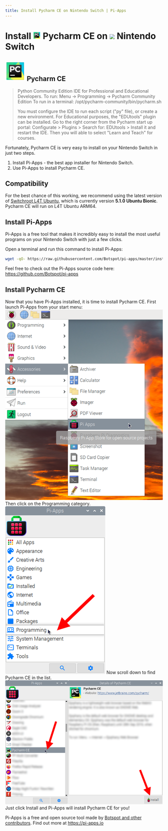 ```yaml
---
title: Install Pycharm CE on Nintendo Switch | Pi-Apps
---
```

<div class="simple-install-content content">

# Install <img src="/img/app-icons/Pycharm CE/icon-64.png" height=24> Pycharm CE on <img src=https://switchroot.org/logo.png height=24> Nintendo Switch

## <img src="/img/app-icons/Pycharm CE/icon-64.png"> Pycharm CE
> Python Community Edition IDE for Professional and Educational Developers.
> To run: Menu -> Programming -> Pycharm Community Edition
> To run in a terminal: /opt/pycharm-community/bin/pycharm.sh
> 
> You must configure the IDE to run each script ("py" file), or create a new environment.
> For Educational purposes, the "EDUtools" plugin can be installed. Go to the right corner from the Pycharm start up portal: Configurate > Plugins > Search for: EDUtools > Install it and restart the IDE. Then you will able to select "Learn and Teach" for courses.

Fortunately, Pycharm CE is very easy to install on your Nintendo Switch in just two steps.
1. Install Pi-Apps - the best app installer for Nintendo Switch.
2. Use Pi-Apps to install Pycharm CE.
</div>
<div class="simple-install-content content">

## Compatibility
For the best chance of this working, we recommend using the latest version of [Switchroot L4T Ubuntu](https://wiki.switchroot.org/en/Linux/Ubuntu-Install-Guide), which is currently version **5.1.0 Ubuntu Bionic**.
Pycharm CE will run on L4T Ubuntu ARM64.
</div>
<div class="simple-install-content content">

## Install Pi-Apps

Pi-Apps is a free tool that makes it incredibly easy to install the most useful programs on your Nintendo Switch with just a few clicks.

Open a terminal and run this command to install Pi-Apps:
```bash
wget -qO- https://raw.githubusercontent.com/Botspot/pi-apps/master/install | bash
```
Feel free to check out the Pi-Apps source code here: https://github.com/Botspot/pi-apps
</div>
<div class="simple-install-content content">

## Install Pycharm CE

Now that you have Pi-Apps installed, it is time to install Pycharm CE.
First launch Pi-Apps from your start menu:
<img src="/img/start-menu.png">
Then click on the Programming category.
<img src="/img/category-selections/Programming.png">
Now scroll down to find Pycharm CE in the list.
<img src="/img/app-icons/Pycharm CE/app-selection.png">
Just click Install and Pi-Apps will install Pycharm CE for you!
</div>
<div class="simple-install-content content">

Pi-Apps is a free and open source tool made by [Botspot and other contributors](/about/#contributors). Find out more at https://pi-apps.io
</div>
